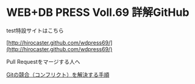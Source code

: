 # WEB+DB PRESS Voll.69 詳解GitHub

test特設サイトはこちら

  [http://hirocaster.github.com/wdpress69/](http://hirocaster.github.com/wdpress69/)

Pull Requestをマージする人へ

  [Gitの競合（コンフリクト）を解決する手順](http://hiroki.jp/2012/07/01/4558/)
